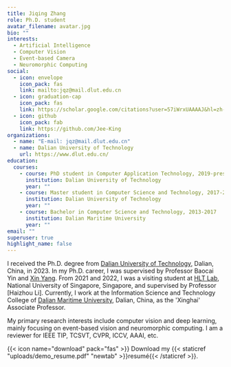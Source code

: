 ```yaml
---
title: Jiqing Zhang
role: Ph.D. student
avatar_filename: avatar.jpg
bio: ""
interests:
  - Artificial Intelligence
  - Computer Vision
  - Event-based Camera
  - Neuromorphic Computing
social:
  - icon: envelope
    icon_pack: fas
    link: mailto:jqz@mail.dlut.edu.cn
  - icon: graduation-cap
    icon_pack: fas
    link: https://scholar.google.com/citations?user=57iWrxUAAAAJ&hl=zh-CN
  - icon: github
    icon_pack: fab
    link: https://github.com/Jee-King
organizations:
  - name: "E-mail: jqz@mail.dlut.edu.cn"
  - name: Dalian University of Technology
    url: https://www.dlut.edu.cn/
education:
  courses:
    - course: PhD student in Computer Application Technology, 2019-present
      institution: Dalian University of Technology
      year: ""
    - course: Master student in Computer Science and Technology, 2017-2019
      institution: Dalian University of Technology
      year: ""
    - course: Bachelor in Computer Science and Technology, 2013-2017
      institution: Dalian Maritime University
      year: ""
email: ""
superuser: true
highlight_name: false
---
```


I received the Ph.D. degree from [Dalian University of Technology](https://www.dlut.edu.cn/), Dalian, China, in 2023. In my Ph.D. career, I was supervised by Professor Baocai Yin and [Xin Yang](https://xinyangdut.github.io/). From 2021 and 2022, I was a visiting student at [HLT Lab](https://cde.nus.edu.sg/ece/hlt/), National University of Singapore, Singapore, and supervised by Professor [Haizhou Li]. Currently, I work at the Information Science and Technology College of [Dalian Maritime University](http://www.dlmu.edu.cn/), Dalian, China, as the 'Xinghai' Associate Professor.

My primary research interests include computer vision and deep learning, mainly focusing on event-based vision and neuromorphic computing.  I am a reviewer for IEEE TIP, TCSVT, CVPR, ICCV, AAAI, etc.


{{< icon name="download" pack="fas" >}} Download my {{< staticref "uploads/demo_resume.pdf" "newtab" >}}resumé{{< /staticref >}}.

